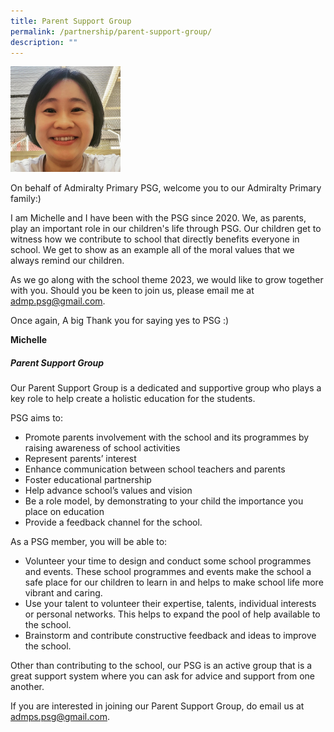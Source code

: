 ```yaml
---
title: Parent Support Group
permalink: /partnership/parent-support-group/
description: ""
---
```

<img title="PSG Chairperson Michelle" alt="PSG Chairperson Michelle" src="/images/psg_chairperson.jpg" style="width:35%">

On behalf of&nbsp;Admiralty Primary PSG, welcome you to&nbsp;our Admiralty Primary family:)

I am Michelle and I have been with the PSG since 2020.
We, as parents, play an important role in our children's life through PSG. Our children get to witness how we contribute to school that directly benefits everyone in school. We get to show as an example all of the moral values that we always remind our children.

As we go along with the school theme 2023, we would like to grow together with you. Should you be keen to join us, please email me at admp.psg@gmail.com.

Once again, A big Thank you for saying yes to PSG :)

<b>Michelle</b>

##### Parent Support Group
Our Parent Support Group is a dedicated and supportive group who plays a key role to help create a holistic education for the students.

PSG aims to:

- Promote parents involvement with the school and its programmes by raising awareness of school activities
- Represent parents’ interest
- Enhance communication between school teachers and parents
- Foster educational partnership
- Help advance school’s values and vision
- Be a role model, by demonstrating to your child the importance you place on education
- Provide a feedback channel for the school.

As a PSG member, you will be able to:

- Volunteer your time to design and conduct some school programmes and events. These school programmes and events make the school a safe place for our children to learn in and helps to make school life more vibrant and caring.
- Use your talent to volunteer their expertise, talents, individual interests or personal networks. This helps to expand the pool of help available to the school.
- Brainstorm and contribute constructive feedback and ideas to improve the school.

Other than contributing to the school, our PSG is an active group that is a great support system where you can ask for advice and support from one another.

If you are interested in joining our Parent Support Group, do email us at admps.psg@gmail.com.